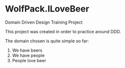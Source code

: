 # WolfPack.ILoveBeer
Domain Driven Design Training Project

This project was created in order to practice around DDD. 

The domain chosen is quite simple so far:
1. We have beers
2. We have people
3. People love beer
